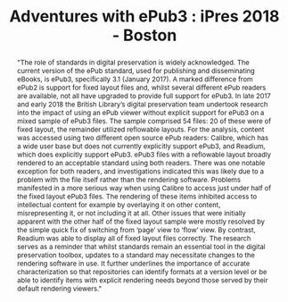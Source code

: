 ---
abstract: '"The role of standards in digital preservation is widely acknowledged.
  The current version of the ePub standard, used for publishing and disseminating
  eBooks, is ePub3, specifically 3.1 (January 2017). A marked difference from ePub2
  is support for fixed layout files and, whilst several different ePub readers are
  available, not all have upgraded to provide full support for ePub3. In late 2017
  and early 2018 the British Library’s digital preservation team undertook research
  into the impact of using an ePub viewer without explicit support for ePub3 on a
  mixed sample of ePub3 files. The sample comprised 54 files: 20 of these were of
  fixed layout, the remainder utilized reflowable layouts. For the analysis, content
  was accessed using two different open source ePub readers: Calibre, which has a
  wide user base but does not currently explicitly support ePub3, and Readium, which
  does explicitly support ePub3.

  ePub3 files with a reflowable layout broadly rendered to an acceptable standard
  using both readers. There was one notable exception for both readers, and investigations
  indicated this was likely due to a problem with the file itself rather than the
  rendering software. Problems manifested in a more serious way when using Calibre
  to access just under half of the fixed layout ePub3 files. The rendering of these
  items inhibited access to intellectual content for example by overlaying it on other
  content, misrepresenting it, or not including it at all. Other issues that were
  initially apparent with the other half of the fixed layout sample were mostly resolved
  by the simple quick fix of switching from ‘page’ view to ‘flow’ view. By contrast,
  Readium was able to display all of fixed layout files correctly.

  The research serves as a reminder that whilst standards remain an essential tool
  in the digital preservation toolbox, updates to a standard may necessitate changes
  to the rendering software in use. It further underlines the importance of accurate
  characterization so that repositories can identify formats at a version level or
  be able to identify items with explicit rendering needs beyond those served by their
  default rendering viewers."'
creators:
- Pennock, Maureen
- Day, Michael
date: null
document_url: https://services.phaidra.univie.ac.at/api/object/o:923650/download
grand_parent: iPRES
institutions: []
keywords:
- boston
landing_page_url: https://phaidra.univie.ac.at/o:923650
language: eng
layout: publication
license: CC BY 4.0 International
notes_url: null
parent: iPRES 2018
presentation_url: null
size: 606283
source_name: iPRES
title: 'Adventures with ePub3 : iPres 2018 - Boston'
type: paper
year: 2018
---